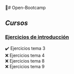 :pushpin:# Open-Bootcamp

## _Cursos_

### [Ejercicios de introducción](https://github.com/JGRoldan/Open-Bootcamp/tree/main/EjerciciosDeIntroduccion)
:heavy_check_mark: Ejercicios tema 3  
:x: Ejercicios tema 4  
:x: Ejercicios tema 8  
:x: Ejercicios tema 9  


